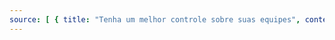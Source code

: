```yaml
---
source: [ { title: "Tenha um melhor controle sobre suas equipes", content: [ { subTitle: "Recursos administrativos avançados", explanation: "Fortaleça-se com ferramentas poderosas para o gerenciamento de equipes.", }, { subTitle: "Controle firme", explanation: "Ganhe um controle sem precedentes sobre vários aspectos das operações da sua organização.", }, { subTitle: "Atribuições de equipe", explanation: "Gerencie eficazmente as atribuições e responsabilidades da equipe.", }, { subTitle: "Acompanhamento de desempenho", explanation: "Monitore e acompanhe o desempenho da equipe com precisão.", }, ], video: { src: "/landing/videos/Take-better-control-of-your-teams.mp4", alt: "Registro de Tempo", }, }, { title: "Estrutura escalável", content: [ { subTitle: "Estrutura adaptativa", explanation: "A estrutura otimizada da nossa ferramenta se ajusta perfeitamente a organizações de qualquer tamanho.", }, { subTitle: "Escalabilidade versátil", explanation: "Adequada para pequenas startups até corporações multinacionais.", }, { subTitle: "Fluxo de trabalho simplificado", explanation: "Desfrute de eficiência e eficácia, independentemente da escala organizacional.", }, { subTitle: "Soluções personalizadas", explanation: "Diga adeus às abordagens que servem para todos.", }, ], video: { src: "/landing/videos/Various-task-views.mp4", alt: "Contribuições" }, }, { title: "Análise de dados poderosa", content: [ { subTitle: "Decisões baseadas em dados", explanation: "Utilize poderosas ferramentas de análise de dados para escolhas informadas.", }, { subTitle: "Ferramentas de análise abrangentes", explanation: "Obtenha insights profundos sobre todos os aspectos da sua organização.", }, { subTitle: "Empoderamento através de insights", explanation: "Tome decisões estratégicas com confiança e precisão.", }, { subTitle: "Impulsione a eficiência", explanation: "Aproveite o poder dos dados para otimizar o desempenho organizacional.", }, ], video: { src: "/landing/videos/Monitor-&-analyze-the-data-for-making-informed-decisions.mp4", alt: "Contribuições", }, }, { title: "Programador de trabalho abrangente", content: [ { subTitle: "Programador robusto", explanation: "Otimize a alocação de recursos com o nosso programador abrangente.", }, { subTitle: "Agendamento automatizado", explanation: "Diga adeus às dores de cabeça do agendamento manual.", }, { subTitle: "Alocação eficiente de recursos", explanation: "Garanta que os recursos sejam alocados de maneira eficaz.", }, { subTitle: "Estabilidade do projeto", explanation: "Mantenha os projetos no caminho certo, mesmo durante demandas flutuantes.", }, ], video: { src: "/landing/videos/Seamlessly-allocate-your-resources-within-the-timeline.mp4", alt: "Contribuições", }, }, ]
---
```

